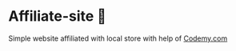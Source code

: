 # Affiliate-site :money_mouth_face:                                                                                                                                                                                       
Simple website affiliated with local store
 with help of <a href="http://johnelder.com/">Codemy.com</a>
